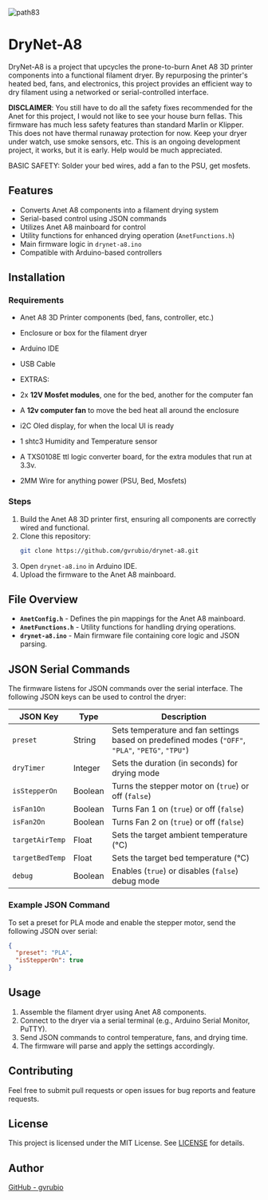![path83](https://github.com/user-attachments/assets/97c6c39d-f574-43be-8745-9232d19bd2b8)
# DryNet-A8

DryNet-A8 is a project that upcycles the prone-to-burn Anet A8 3D printer components into a functional filament dryer. By repurposing the printer's heated bed, fans, and electronics, this project provides an efficient way to dry filament using a networked or serial-controlled interface.

**DISCLAIMER**: 
You still have to do all the safety fixes recommended for the Anet for this project, I would not like to see your house burn fellas. 
This firmware has much less safety features than standard Marlin or Klipper. 
This does not have thermal runaway protection for now.
Keep your dryer under watch, use smoke sensors, etc. This is an ongoing development project, it works, but it is early. 
Help would be much appreciated.

BASIC SAFETY: Solder your bed wires, add a fan to the PSU, get mosfets.

## Features

- Converts Anet A8 components into a filament drying system
- Serial-based control using JSON commands
- Utilizes Anet A8 mainboard for control
- Utility functions for enhanced drying operation (`AnetFunctions.h`)
- Main firmware logic in `drynet-a8.ino`
- Compatible with Arduino-based controllers

## Installation

### Requirements

- Anet A8 3D Printer components (bed, fans, controller, etc.)
- Enclosure or box for the filament dryer
- Arduino IDE
- USB Cable
  
- EXTRAS:
- 2x **12V Mosfet modules**, one for the bed, another for the computer fan
- A **12v computer fan** to move the bed heat all around the enclosure
- i2C Oled display, for when the local UI is ready
- 1 shtc3 Humidity and Temperature sensor
- A TXS0108E ttl logic converter board, for the extra modules that run at 3.3v.
- 2MM Wire for anything power (PSU, Bed, Mosfets)

### Steps

1. Build the Anet A8 3D printer first, ensuring all components are correctly wired and functional.
2. Clone this repository:
   ```sh
   git clone https://github.com/gvrubio/drynet-a8.git
   ```
3. Open `drynet-a8.ino` in Arduino IDE.
4. Upload the firmware to the Anet A8 mainboard.

## File Overview

- **`AnetConfig.h`** - Defines the pin mappings for the Anet A8 mainboard.
- **`AnetFunctions.h`** - Utility functions for handling drying operations.
- **`drynet-a8.ino`** - Main firmware file containing core logic and JSON parsing.

## JSON Serial Commands

The firmware listens for JSON commands over the serial interface. The following JSON keys can be used to control the dryer:

| JSON Key         | Type    | Description |
|-----------------|---------|-------------|
| `preset`        | String  | Sets temperature and fan settings based on predefined modes (`"OFF"`, `"PLA"`, `"PETG"`, `"TPU"`) |
| `dryTimer`      | Integer | Sets the duration (in seconds) for drying mode |
| `isStepperOn`   | Boolean | Turns the stepper motor on (`true`) or off (`false`) |
| `isFan1On`      | Boolean | Turns Fan 1 on (`true`) or off (`false`) |
| `isFan2On`      | Boolean | Turns Fan 2 on (`true`) or off (`false`) |
| `targetAirTemp` | Float   | Sets the target ambient temperature (°C) |
| `targetBedTemp` | Float   | Sets the target bed temperature (°C) |
| `debug`         | Boolean | Enables (`true`) or disables (`false`) debug mode |

### Example JSON Command

To set a preset for PLA mode and enable the stepper motor, send the following JSON over serial:
```json
{
  "preset": "PLA",
  "isStepperOn": true
}
```

## Usage

1. Assemble the filament dryer using Anet A8 components.
2. Connect to the dryer via a serial terminal (e.g., Arduino Serial Monitor, PuTTY).
3. Send JSON commands to control temperature, fans, and drying time.
4. The firmware will parse and apply the settings accordingly.

## Contributing

Feel free to submit pull requests or open issues for bug reports and feature requests.

## License

This project is licensed under the MIT License. See [LICENSE](LICENSE) for details.

## Author

[GitHub - gvrubio](https://github.com/gvrubio)
